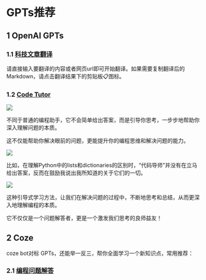 # GPTs推荐

## 1 OpenAI GPTs

### 1.1 [科技文章翻译](https://chatgpt.com/g/g-uBhKUJJTl-ke-ji-wen-zhang-fan-yi)

请直接输入要翻译的内容或者网页url即可开始翻译。如果需要复制翻译后的Markdown，请点击翻译结果下的剪贴板📋图标。

### 1.2 [Code Tutor](https://chatgpt.com/g/g-HxPrv1p8v-code-tutor)



![](https://my-img.javaedge.com.cn/javaedge-blog/2024/06/1537df8e807796542c4a6a3d9566f1a9.png)

不同于普通的编程助手，它不会简单给出答案，而是引导你思考，一步步地帮助你深入理解问题的本质。

这不仅能帮助你解决眼前的问题，更能提升你的编程思维和解决问题的能力。

![](https://my-img.javaedge.com.cn/javaedge-blog/2024/06/683ffb4789428d0e1396dd37bb3a42b6.png)

比如，在理解Python中的lists和dictionaries的区别时，“代码导师”并没有在立马给出答案，反而在鼓励我说出我所知道的关于它们的一切。

![](https://appserversrc.8btc.cn/FpIRl345k9kqpRW9xicriZHAller)

这种引导式学习方法，让我们在解决问题的过程中，不断地思考和总结，从而更深入地理解编程的本质。

它不仅仅是一个问题解答者，更是一个激发我们思考的良师益友！

## 2 Coze

coze bot对标 GPTs，还能举一反三，帮你全面学习一个新知识点，常用推荐：

### 2.1 [编程问题解答](https://www.coze.com/store/bot/7333256624091496453?bid=MDQEEBD2-JiIy8RDOfgQPFnfEskEHtV0pHay8ZG6U9-MVOy6u3LLGWV023s6uEsAEXRtnQQA&from=bots_card)